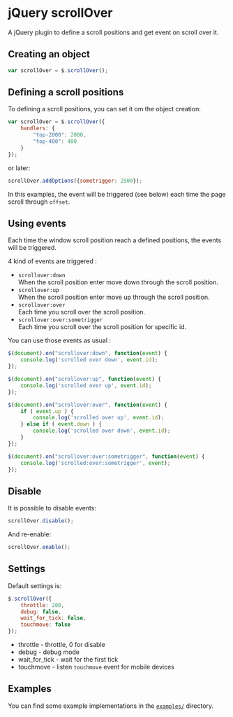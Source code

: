 jQuery scrollOver
==================

A jQuery plugin to define a scroll positions and get event on scroll over it.

Creating an object
------------------

```javascript
var scrollOver = $.scrollOver();
```

Defining a scroll positions
---------------------------

To defining a scroll positions, you can set it om the object creation:

```javascript
var scrollOver = $.scrollOver({
    handlers: {
        "top-2000": 2000,
        "top-400": 400
    }
});
```

or later:

```javascript
scrollOver.addOptions({sometrigger: 2500});
```

In this examples, the event will be triggered (see below) each time the page scroll through ``offset``.

Using events
------------

Each time the window scroll position reach a defined positions, the events will be triggered.

4 kind of events are triggered :

* ``scrollover:down``  
  When the scroll position enter move down through the scroll position.
* ``scrollover:up``  
  When the scroll position enter move up through the scroll position.
* ``scrollover:over``  
  Each time you scroll over the scroll position.
* ``scrollover:over:sometrigger``  
  Each time you scroll over the scroll position for specific id.

You can use those events as usual :

```javascript
$(document).on("scrollover:down", function(event) {
    console.log('scrolled over down', event.id);
});

$(document).on("scrollover:up", function(event) {
    console.log('scrolled over up', event.id);
});

$(document).on("scrollover:over", function(event) {
    if ( event.up ) {
        console.log('scrolled over up', event.id);
    } else if ( event.down ) {
        console.log('scrolled over down', event.id);
    }
});

$(document).on("scrollover:over:sometrigger", function(event) {
    console.log('scrolled:over:sometrigger', event);
});
```


Disable
--------

It is possible to disable events:

```javascript
scrollOver.disable();
```

And re-enable:

```javascript
scrollOver.enable();
```

Settings
--------

Default settings is:

```javascript
$.scrollOver({
    throttle: 200,
    debug: false,
    wait_for_tick: false,
    touchmove: false
});
```

* throttle - throttle, 0 for disable
* debug - debug mode
* wait_for_tick - wait for the first tick
* touchmove - listen ``touchmove`` event for mobile devices

Examples
--------

You can find some example implementations in the [`examples/`](examples/)
directory.

